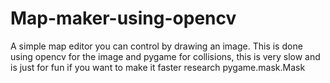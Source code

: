 # Map-maker-using-opencv
A simple map editor you can control by drawing an image. This is done using opencv for the image and pygame for collisions, this is very slow and is just for fun if you want to make it faster research pygame.mask.Mask
